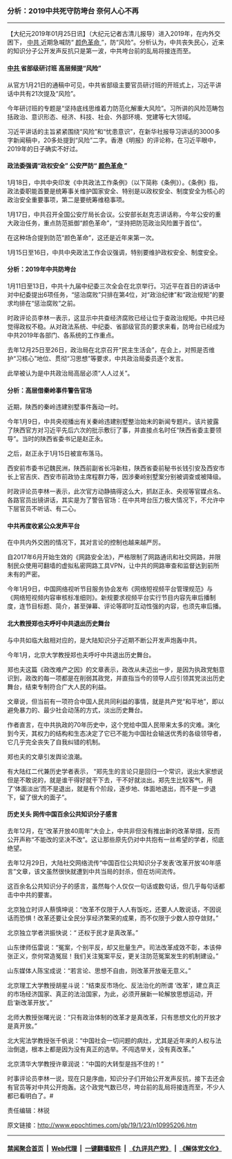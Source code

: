 ### 分析：2019中共死守防垮台 奈何人心不再
------------------------

<p>
 【大纪元2019年01月25日讯】（大纪元记者古清儿报导）进入2019年，在内外交困下，
 <a href="http://www.epochtimes.com/gb/tag/%E4%B8%AD%E5%85%B1.html">
  中共
 </a>
 近期急喊防“
 <a href="http://www.epochtimes.com/gb/tag/%E9%A2%9C%E8%89%B2%E9%9D%A9%E5%91%BD.html">
  颜色革命
 </a>
 ”，防“风险”。分析认为，中共丧失民心，近来的知识分子公开发声反抗只是第一波，中共垮台前的乱局将接连而至。
</p>
<h4>
 <a href="http://www.epochtimes.com/gb/tag/%E4%B8%AD%E5%85%B1.html">
  中共
 </a>
 省部级研讨班 高层频提“风险”
</h4>
<p>
 从官方1月21日的通稿中可见，中共省部级主要官员研讨班的开班式上，习近平讲话中共有21次提及“风险”。
</p>
<p>
 今年研讨班的专题是“坚持底线思维着力防范化解重大风险”。习所讲的风险范畴包括政治、意识形态、经济、科技、社会、外部环境、党建等七大领域。
</p>
<p>
 习近平讲话的主旨紧紧围绕“风险”和“忧患意识”，在新华社报导习讲话的3000多字新闻稿中，20多处提到“风险”二字。香港《明报》的评论称，在习近平眼中，2019年的日子确实不好过。
</p>
<h4>
 政法委强调“政权安全” 公安严防“
 <a href="http://www.epochtimes.com/gb/tag/%E9%A2%9C%E8%89%B2%E9%9D%A9%E5%91%BD.html">
  颜色革命
 </a>
 ”
</h4>
<p>
 1月18日，中共中央印发《中共政法工作条例》（以下简称《条例》）。《条例》指，政法委职能首要是统筹事关维护国家安全、特别是以政权安全、制度安全为核心的政治安全重要事项，第二是要统筹维稳事项。
</p>
<p>
 1月17日，中共召开全国公安厅局长会议。公安部长赵克志讲话称，今年公安的重大政治任务，重点防范抵御“颜色革命”，“坚持把防范政治风险置于首位”。
</p>
<p>
 在这种场合提到防范“颜色革命”，这还是近年来第一次。
</p>
<p>
 1月15日至16日，中共中央政法工作会议强调，特别要维护政权安全、制度安全。
</p>
<h4>
 分析：2019年中共防垮台
</h4>
<p>
 1月11日至13日，中共十九届中纪委三次全会在北京举行。习近平在首日的讲话中对中纪委提出6项任务，“惩治腐败”只排在第4位，对“政治纪律”和“政治规矩”的要求均排在“惩治腐败”之前。
</p>
<p>
 时政评论员李林一表示，这显示中共查经济腐败已经让位于查政治规矩。中共已经觉得政权不稳。从对政法系统、中纪委、省部级官员的要求来看，防垮台已经成为中共2019年各部门、各系统的工作重点。
</p>
<p>
 去年12月25日至26日，政治局在北京召开“民主生活会”，在会上，对照是否维护“习核心”地位、贯彻“习思想”等要求，中共政治局委员逐个发言。
</p>
<p>
 此举被认为是中共政治局高层必须“人人过关”。
</p>
<h4>
 分析：高层借秦岭事件警告官场
</h4>
<p>
 近期，陕西的秦岭违建别墅事件轰动一时。
</p>
<p>
 今年1月9日，中共央视播出有关秦岭违建别墅整治始末的新闻专题片。该片披露了陕西官方对习近平先后六次的批示敷衍了事，并直接点名时任“陕西省委主要领导”。当时的陕西省委书记是赵正永。
</p>
<p>
 之后，赵正永于1月15日被宣布落马。
</p>
<p>
 西安前市委书记魏民洲，陕西前副省长冯新柱，陕西省委前秘书长钱引安及西安市长上官吉庆、西安市前政协主席程群力等，因涉秦岭别墅案分别被调查或被降级。
</p>
<p>
 时政评论员李林一表示，此次官方动静搞得这么大，抓赵正永、央视等官媒点名、各路官员出镜讲话，其实是为了警告官场：在中共垮台压力极大情况下，不允许中下层官员不听话、有二心。
</p>
<h4>
 中共再度收紧公众发声平台
</h4>
<p>
 在中共内外交困的情况下，其对言论的控制也越来越严厉。
</p>
<p>
 自2017年6月开始生效的《网路安全法》，严格限制了网路通讯和社交网路，并限制民众使用可翻墙的虚拟私密网路工具VPN，让中共的网路审查和监督达到前所未有的严密。
</p>
<p>
 今年1月9日，中国网络视听节目服务协会发布《网络短视频平台管理规范》与《网络短视频内容审核标准细则》。新规要求视频平台实行节目内容先审后播制度，连节目标题、简介，甚至弹幕、评论等即时互动性强的内容，也须先审后播。
</p>
<h4>
 北大教授郑也夫呼吁中共退出历史舞台
</h4>
<p>
 与中共如临大敌相对应的，是大陆知识分子近期不断公开发声炮轰中共。
</p>
<p>
 今年1月，北京大学教授郑也夫呼吁中共退出历史舞台。
</p>
<p>
 郑也夫这篇《政改难产之因》的文章表示，政改从未迈出一步，是因为执政党魁意识到，政改的每一项都是在削弱其政党，并直指当今的领导人应引领其党淡出历史舞台，结束专制符合广大人民的利益。
</p>
<p>
 文章说，但当前有一项符合中国人民共同利益的事情，就是共产党“和平地”，即以避免暴力的、最少社会动荡的方式，淡出历史舞台。
</p>
<p>
 作者直言，在中共执政的70年历史中，这个党给中国人民带来太多的灾难。演化到今天，其权力的结构和生态决定了它已不能为中国社会输送优秀的各级领导者，它几乎完全丧失了自我纠错的机制。
</p>
<p>
 郑也夫的文章引发舆论浪潮。
</p>
<p>
 有大陆红二代兼历史学者表示， “郑先生的言论只是回归一个常识，说出大家想说但是不敢说的，就是谁干得好就干下去，干不好就淡出。郑先生比较客气，用了‘体面淡出’而不是退出，就是有个阶段，逐步地、体面地退出，而不是一步退下，留了很大的面子”。
</p>
<h4>
 历史关头 网传中国百余公共知识分子感言
</h4>
<p>
 去年12月，在“改革开放40周年”大会上，中共非但没有推出新的改革举措，反而公开声称“不能改的坚决不改”。这让那些原先仍对中共抱有一丝希望的学者，彻底绝望。
</p>
<p>
 去年12月29日，大陆社交网络流传“中国百位公共知识分子发表‘改革开放’40年感言”文章，该文虽然很快就遭到中共当局的封杀，但在坊间流传。
</p>
<p>
 这百余名公共知识分子的感言，虽然每个人仅仅一句话或数句话，但几乎每句话都击中中共的要害。
</p>
<p>
 北京独立时评人蔡慎坤说：“改革不仅限于人人有饭吃，还要人人敢说话，不因说话而恐惧！改革还要让全民分享经济繁荣的成果，而不仅限于少数人掠夺敛财。”
</p>
<p>
 北京独立学者洪振快说：“ 还权于民才是真改革。”
</p>
<p>
 山东律师伍雷说：“冤案，个别平反，却又批量生产。司法改革成效不彰，本该伸张正义，奈何常造冤屈！我们关注冤案平反，更关注防范冤案发生的机制建设。”
</p>
<p>
 山东媒体人陈宝成说：“若言论、思想不自由，则改革开放毫无意义。”
</p>
<p>
 北京理工大学教授胡星斗说：“结束反市场化、反法治化的所谓 ‘改革’，建立真正的市场经济国家、真正的法治国家，为此，必须开展新一轮解放思想运动，开启‘新改革开放’。”
</p>
<p>
 北师大教授张曙光说：“只有政治体制的改革才是真改革，只有思想文化的开放才是真开放。”
</p>
<p>
 北大宪法学教授张千帆说：“中国社会一切问题的病灶，尤其是近年来的人权与法治倒退，根本上都是因为没有真正的选举。不闯选举关，没有真改革。”
</p>
<p>
 北京清华大学教授许章润说：“中国的大转型是挡不住的！”
</p>
<p>
 时事评论员李林一说，现在只是序曲，知识分子们开始公开发声反抗，接下去还会有官员等对中共公开炮轰。这个政党气数已尽，垮台前的乱局将接连而至，不少人都已看明白了。#
</p>
<p>
 责任编辑：林锐
</p>

原文链接：http://www.epochtimes.com/gb/19/1/23/n10995206.htm


------------------------
#### [禁闻聚合首页](https://github.com/gfw-breaker/banned-news/blob/master/README.md) &nbsp;|&nbsp; [Web代理](https://github.com/gfw-breaker/open-proxy/blob/master/README.md) &nbsp;|&nbsp; [一键翻墙软件](https://github.com/gfw-breaker/nogfw/blob/master/README.md) &nbsp;|&nbsp; [《九评共产党》](https://github.com/gfw-breaker/9ping.md/blob/master/README.md#九评之一评共产党是什么) &nbsp;|&nbsp; [《解体党文化》](https://github.com/gfw-breaker/jtdwh.md/blob/master/README.md#绪论)